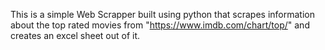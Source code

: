 This is a simple Web Scrapper built using python that scrapes information about the top rated movies from "https://www.imdb.com/chart/top/" and creates an excel sheet out of it. 

